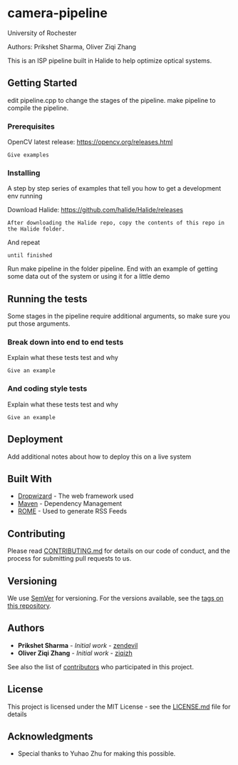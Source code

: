 # camera-pipeline

University of Rochester

Authors: Prikshet Sharma, Oliver Ziqi Zhang

This is an ISP pipeline built in Halide to help optimize optical systems. 

## Getting Started
edit pipeline.cpp to change the stages of the pipeline. 
make pipeline to compile the pipeline. 

### Prerequisites

OpenCV latest release: https://opencv.org/releases.html 

```
Give examples
```

### Installing

A step by step series of examples that tell you how to get a development env running

Download Halide: https://github.com/halide/Halide/releases 

```
After downloading the Halide repo, copy the contents of this repo in the Halide folder. 
```

And repeat

```
until finished
```
Run make pipeline in the folder pipeline.
End with an example of getting some data out of the system or using it for a little demo

## Running the tests

Some stages in the pipeline require additional arguments, so make sure you put those arguments. 

### Break down into end to end tests

Explain what these tests test and why

```
Give an example
```

### And coding style tests

Explain what these tests test and why

```
Give an example
```

## Deployment

Add additional notes about how to deploy this on a live system

## Built With

* [Dropwizard](http://www.dropwizard.io/1.0.2/docs/) - The web framework used
* [Maven](https://maven.apache.org/) - Dependency Management
* [ROME](https://rometools.github.io/rome/) - Used to generate RSS Feeds

## Contributing

Please read [CONTRIBUTING.md](https://gist.github.com/PurpleBooth/b24679402957c63ec426) for details on our code of conduct, and the process for submitting pull requests to us.

## Versioning

We use [SemVer](http://semver.org/) for versioning. For the versions available, see the [tags on this repository](https://github.com/your/project/tags). 

## Authors

* **Prikshet Sharma** - *Initial work* - [zendevil](https://github.com/zendevil)
* **Oliver Ziqi Zhang** - *Initial work* - [ziqizh](https://github.com/ziqizh)


See also the list of [contributors](https://github.com/horizon-research) who participated in this project.

## License

This project is licensed under the MIT License - see the [LICENSE.md](LICENSE.md) file for details

## Acknowledgments

* Special thanks to Yuhao Zhu for making this possible. 

